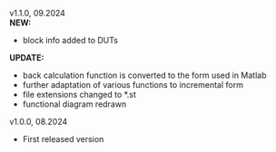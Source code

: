 v1.1.0, 09.2024\
**NEW:**
- block info added to DUTs

**UPDATE:**
- back calculation function is converted to the form used in Matlab
- further adaptation of various functions to incremental form
- file extensions changed to *.st
- functional diagram redrawn

v1.0.0, 08.2024
- First released version